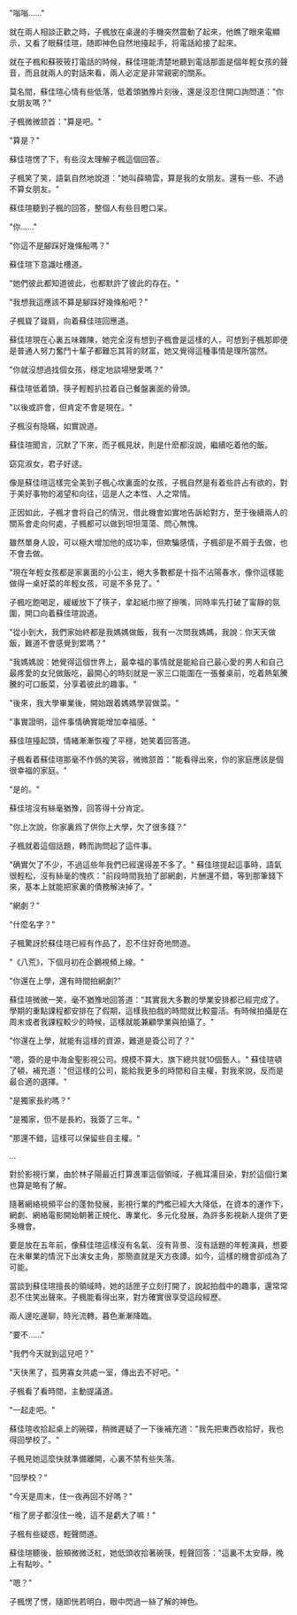 

"嗡嗡……"

就在兩人相談正歡之時，子楓放在桌邊的手機突然震動了起來，他瞧了眼來電顯示，又看了眼蘇佳瑄，随即神色自然地擡起手，将電話給接了起來。

就在子楓和蘇筱筱打電話的時候，蘇佳瑄能清楚地聽到電話那面是個年輕女孩的聲音，而且就兩人的對話來看，兩人必定是非常親密的關系。

莫名間，蘇佳瑄心情有些低落，低着頭猶豫片刻後，還是沒忍住開口詢問道："你女朋友嗎？"

子楓微微颔首："算是吧。"

"算是？"

蘇佳瑄愣了下，有些沒太理解子楓這個回答。

子楓笑了笑，語氣自然地說道："她叫薛曉雲，算是我的女朋友。還有一些、不過不算女朋友。"

蘇佳瑄聽到子楓的回答，整個人有些目瞪口呆。

"你……"

"你這不是腳踩好幾條船嗎？"

蘇佳瑄下意識吐槽道。

"她們彼此都知道彼此，也都默許了彼此的存在。"

"我想我這應該不算是腳踩好幾條船吧？"

子楓聳了聳肩，向着蘇佳瑄回應道。

蘇佳瑄現在心裏五味雜陳，她完全沒有想到子楓會是這樣的人，可想到子楓那即便是普通人努力奮鬥十輩子都難忘其背的财富，她又覺得這種事情是理所當然。

"你就沒想過找個女孩，穩定地談場戀愛嗎？"

蘇佳瑄低着頭，筷子輕輕扒拉着自己餐盤裏面的骨頭。

"以後或許會，但肯定不會是現在。"

子楓沒有隐瞞，如實說道。

蘇佳瑄聞言，沉默了下來，而子楓見狀，則是什麽都沒說，繼續吃着他的飯。

窈窕淑女，君子好逑。

像是蘇佳瑄這樣完全美到子楓心坎裏面的女孩，子楓自然是有着些許占有欲的，對于美好事物的渴望和向往，這是人之本性、人之常情。

正因如此，子楓才會将自己的情況，借此機會如實地告訴給對方，至于後續兩人的關系會走向何處，子楓都可以做到坦坦蕩蕩、問心無愧。

雖然單身人設，可以極大增加他的成功率，但欺騙感情，子楓卻是不屑于去做，也不會去做。

"現在年輕女孩都是家裏面的小公主，絕大多數都是十指不沾陽春水，像你這樣能做得一桌好菜的年輕女孩，可是不多見了。"

子楓吃飽喝足，緩緩放下了筷子，拿起紙巾擦了擦嘴，同時率先打破了甯靜的氛圍，開口向着蘇佳瑄說道。

"從小到大，我們家始終都是我媽媽做飯，我有一次問我媽媽，我說：你天天做飯，難道不會感覺到累嗎？"

"我媽媽說：她覺得這個世界上，最幸福的事情就是能給自己最心愛的男人和自己最疼愛的女兒做飯吃，最開心的時刻就是一家三口能圍在一張餐桌前，吃着熱氣騰騰的可口飯菜，分享着彼此的趣事。"

"後來，我大學畢業後，開始跟着媽媽學習做菜。"

"事實證明，這件事情确實能增加幸福感。"

蘇佳瑄擡起頭，情緒漸漸恢複了平穩，她笑着回答道。

子楓看着蘇佳瑄那毫不作僞的笑容，微微颔首："能看得出來，你的家庭應該是個很幸福的家庭。"

"是的。"

蘇佳瑄沒有絲毫猶豫，回答得十分肯定。

"你上次說，你家裏爲了供你上大學，欠了很多錢？"

子楓就着這個話題，轉而詢問起了這件事。

"确實欠了不少，不過這些年我們已經還得差不多了。" 蘇佳瑄提起這事時，語氣很輕松，沒有絲毫的愧疚："前段時間我拍了部網劇，片酬還不錯，等到那筆錢下來，基本上就能把家裏的債務解決掉了。"

"網劇？"

"什麼名字？"

子楓驚訝於蘇佳瑄已經有作品了，忍不住好奇地問道。

"《八荒》，下個月初在企鵝視頻上線。"

"你還在上學，還有時間拍網劇?"

蘇佳瑄微微一笑，毫不猶豫地回答道："其實我大多數的學業安排都已經完成了。學期的重點課程都安排在了假期，這樣我拍戲的時間就比較靈活。有時候拍攝是在周末或者我課程較少的時候，這樣就能兼顧學業與拍攝了。"

"你還在上學，就能有這樣的資源，難道是簽公司了？"

"嗯，簽的是中海金聖影視公司。規模不算大，旗下總共就10個藝人。" 蘇佳瑄頓了頓，補充道："但這樣的公司，能給我更多的時間和自主權，對我來說，反而是最合適的選擇。"

"是獨家長約嗎？"

"是獨家，但不是長約，我簽了三年。"

"那還不錯，這樣可以保留些自主權。"

...

對於影視行業，由於林子陽最近打算進軍這個領域，子楓耳濡目染，對於這個行業也算是略有了解。

隨著網絡視頻平台的蓬勃發展，影視行業的門檻已經大大降低，在資本的運作下，網劇、網絡電影開始朝著正規化、專業化、多元化發展，為許多影視新人提供了更多機會。

要是放在五年前，像蘇佳瑄這樣沒有名氣、沒有背景、沒有話題的年輕演員，想要在未畢業的情況下出演女主角，那簡直就是天方夜譚。如今，這樣的機會卻成為了可能。

當談到蘇佳瑄擅長的領域時，她的話匣子立刻打開了，說起拍戲中的趣事，還常常忍不住笑出聲來。子楓能看得出來，對方確實很享受這段經歷。

兩人邊吃邊聊，時光流轉，暮色漸漸降臨。

"要不……"

"我們今天就到這兒吧？"

"天快黑了，孤男寡女共處一室，傳出去不好吧。"

子楓看了看時間，主動提議道。

"一起走吧。"

蘇佳瑄收拾起桌上的碗碟，稍微遲疑了一下後補充道："我先把東西收拾好，我也得回學校了。"

子楓見她這麼快就準備離開，心裏不禁有些失落。

"回學校？"

"今天是周末，住一夜再回不好嗎？"

"租了房子都沒住一晚，這不是虧大了嘛！"

子楓有些疑惑，輕聲問道。

蘇佳瑄聽後，臉頰微微泛紅，她低頭收拾著碗筷，輕聲回答："這裏不太安靜，晚上有點吵。"

"嗯？"

子楓愣了愣，隨即恍若明白，眼中閃過一絲了解的神色。